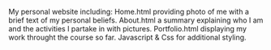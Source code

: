 My personal website including:
Home.html providing photo of me with a brief text of my personal beliefs.
About.html a summary explaining who I am and the activities I partake in with pictures.
Portfolio.html displaying my work throught the course so far. 
Javascript & Css for additional styling.
